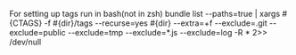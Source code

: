 For setting up tags run in bash(not in zsh) 
  bundle list --paths=true | xargs #{CTAGS} -f #{dir}/tags --recurse=yes #{dir} --extra=+f --exclude=.git --exclude=public --exclude=tmp --exclude=*.js --exclude=log -R * 2>> /dev/null


